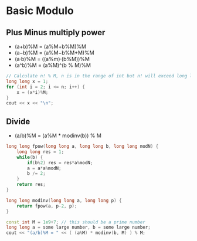 # Basic Modulo

## Plus Minus multiply power
- (a+b)%M = (a%M+b%M)%M
- (a−b)%M = (a%M−b%M+M)%M
- (a·b)%M = ((a%m)·(b%M))%M
- (a^b)%M = (a%M)^(b % M)%M
```cpp
// Calculate n! % M, n is in the range of int but n! will exceed long long range
long long x = 1;
for (int i = 2; i <= n; i++) {
    x = (x*i)%M; 
}
cout << x << "\n";
```

## Divide
- (a/b)%M = (a%M * modinv(b)) % M
```cpp
long long fpow(long long a, long long b, long long modN) {
    long long res = 1;
    while(b) {
        if(b%2) res = res*a%modN;
        a = a*a%modN;
        b /= 2;
    }
    return res;
}

long long modinv(long long a, long long p) {
    return fpow(a, p-2, p);
}

const int M = 1e9+7; // this should be a prime number
long long a = some large number, b = some large number;
cout << "(a/b)%M = " << ( (a%M) * modinv(b, M) ) % M;
```
